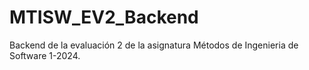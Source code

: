 # MTISW_EV2_Backend
Backend de la evaluación 2 de la asignatura Métodos de Ingenieria de Software 1-2024.
